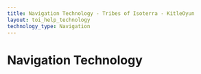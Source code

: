 ```yaml
---
title: Navigation Technology - Tribes of Isoterra - KitleOyun
layout: toi_help_technology
technology_type: Navigation
---
```


<h1 class="h1">Navigation Technology</h1>
